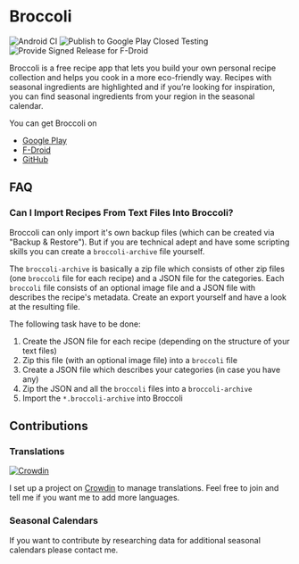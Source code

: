 # Broccoli

![Android CI](https://github.com/flauschtrud/broccoli/actions/workflows/build.yml/badge.svg)
![Publish to Google Play Closed Testing](https://github.com/flauschtrud/broccoli/actions/workflows/play-prerelease.yml/badge.svg)
![Provide Signed Release for F-Droid](https://github.com/flauschtrud/broccoli/actions/workflows/fdroid-release.yml/badge.svg)

Broccoli is a free recipe app that lets you build your own personal recipe collection and helps you cook in a more eco-friendly way.
Recipes with seasonal ingredients are highlighted and if you’re looking for inspiration, you can find seasonal ingredients from your region in the seasonal calendar.

You can get Broccoli on
- [Google Play](https://play.google.com/store/apps/details?id=com.flauschcode.broccoli)
- [F-Droid](https://f-droid.org/packages/com.flauschcode.broccoli/)
- [GitHub](https://github.com/flauschtrud/broccoli/releases/latest)

## FAQ

### Can I Import Recipes From Text Files Into Broccoli?
Broccoli can only import it's own backup files (which can be created via "Backup & Restore"). But if you are technical adept and have some scripting skills you can create a `broccoli-archive` file yourself.

The `broccoli-archive` is basically a zip file which consists of other zip files (one `broccoli` file for each recipe) and a JSON file for the categories. Each `broccoli` file consists of an optional image file and a JSON file with describes the recipe's metadata. Create an export yourself and have a look at the resulting file.

The following task have to be done:
1. Create the JSON file for each recipe (depending on the structure of your text files)
2. Zip this file (with an optional image file) into a `broccoli` file
3. Create a JSON file which describes your categories (in case you have any)
4. Zip the JSON and all the `broccoli` files into a `broccoli-archive`
5. Import the `*.broccoli-archive` into Broccoli

## Contributions

### Translations
[![Crowdin](https://badges.crowdin.net/broccoli/localized.svg)](https://crowdin.com/project/broccoli)

I set up a project on [Crowdin](https://crowdin.com/project/broccoli) to manage translations. Feel free to join and tell me if you want me to add more languages.

### Seasonal Calendars
If you want to contribute by researching data for additional seasonal calendars please contact me.
